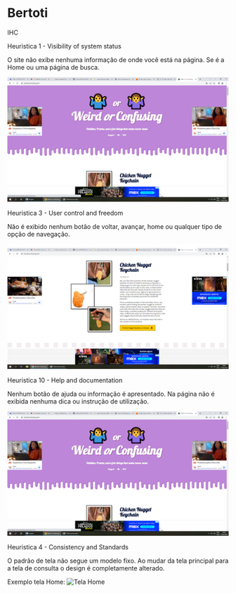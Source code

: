 # Bertoti
IHC



Heuristica 1 - Visibility of system status

O site não exibe nenhuma informação de onde você está na página. Se é a Home ou uma página de busca.

![Heuristica1](https://github.com/mhlreis/Bertoti/blob/main/heuristica.png)


Heuristica 3 - User control and freedom

Não é exibido nenhum botão de voltar, avançar, home ou qualquer tipo de opção de navegação.

![Heuristica3](https://github.com/mhlreis/Bertoti/blob/main/heuristica1.png)


Heuristica 10 - Help and documentation

Nenhum botão de ajuda ou informação é apresentado. Na página não é exibida nenhuma dica ou instrução de utilização.

![Heuristica10](https://github.com/mhlreis/Bertoti/blob/main/heuristica.png)


Heuristica 4 - Consistency and Standards

O padrão de tela não segue um modelo fixo. Ao mudar da tela principal para a tela de consulta o design é completamente alterado.

Exemplo tela Home:
![Tela Home]()